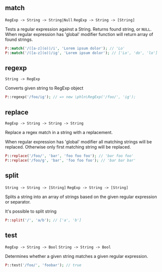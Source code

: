 ## match
`RegExp -> String -> String|Null`
`RegExp -> String -> [String]`

Tests a regular expression against a String. Returns found string, or `NULL`. When regular expression has 'global' modifier function will return array of found strings.



```php
P::match('/([a-z](o))/i', 'Lorem ipsum dolor'); // 'Lo'
P::match('/([a-z](o))/ig', 'Lorem ipsum dolor'); // ['Lo', 'do', 'lo']
```

## regexp
`String -> RegExp`

Converts given string to RegExp object



```php
P::regexp('/foo/ig'); // => new \phln\RegExp('/foo/', 'ig');
```

## replace
`RegExp -> String -> String -> String`

Replace a regex match in a string with a replacement.

When regular expression has 'global' modifier all matching strings will be replaced.
Otherwise only first matching string will be replaced.

```php
P::replace('/foo/', 'bar', 'foo foo foo'); // 'bar foo foo'
P::replace('/foo/g', 'bar', 'foo foo foo'); // 'bar bar bar'
```

## split
`String -> String -> [String]`
`RegExp -> String -> [String]`

Splits a string into an array of strings based on the given regular expression or separator.

It's possible to split string

```php
P::split('/', 'a/b'); // ['a', 'b']
```

## test
`RegExp -> String -> Bool`
`String -> String -> Bool`

Determines whether a given string matches a given regular expression.



```php
P::test('/foo/', 'foobar'); // true
```

